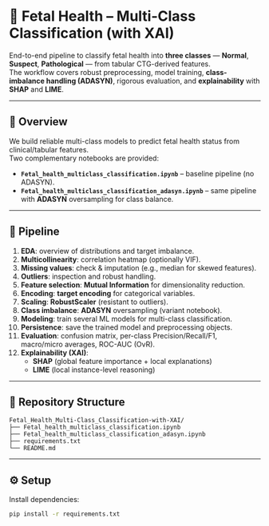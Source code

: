 # 👶 Fetal Health – Multi-Class Classification (with XAI)

End-to-end pipeline to classify fetal health into **three classes** — **Normal**, **Suspect**, **Pathological** — from tabular CTG-derived features.  
The workflow covers robust preprocessing, model training, **class-imbalance handling (ADASYN)**, rigorous evaluation, and **explainability** with **SHAP** and **LIME**.

---

## 🧭 Overview

We build reliable multi-class models to predict fetal health status from clinical/tabular features.  
Two complementary notebooks are provided:

- **`Fetal_health_multiclass_classification.ipynb`** – baseline pipeline (no ADASYN).  
- **`Fetal_health_multiclass_classification_adasyn.ipynb`** – same pipeline with **ADASYN** oversampling for class balance.

---

## 🔄 Pipeline

1. **EDA**: overview of distributions and target imbalance.  
2. **Multicollinearity**: correlation heatmap (optionally VIF).  
3. **Missing values**: check & imputation (e.g., median for skewed features).  
4. **Outliers**: inspection and robust handling.  
5. **Feature selection**: **Mutual Information** for dimensionality reduction.  
6. **Encoding**: **target encoding** for categorical variables.  
7. **Scaling**: **RobustScaler** (resistant to outliers).  
8. **Class imbalance**: **ADASYN** oversampling (variant notebook).  
9. **Modeling**: train several ML models for multi-class classification.  
10. **Persistence**: save the trained model and preprocessing objects.  
11. **Evaluation**: confusion matrix, per-class Precision/Recall/F1, macro/micro averages, ROC-AUC (OvR).  
12. **Explainability (XAI)**:  
    - **SHAP** (global feature importance + local explanations)  
    - **LIME** (local instance-level reasoning)

---

## 📂 Repository Structure
```
Fetal_Health_Multi-Class_Classification-with-XAI/
├── Fetal_health_multiclass_classification.ipynb
├── Fetal_health_multiclass_classification_adasyn.ipynb
├── requirements.txt
└── README.md
```



---

## ⚙️ Setup

Install dependencies:

```bash
pip install -r requirements.txt
